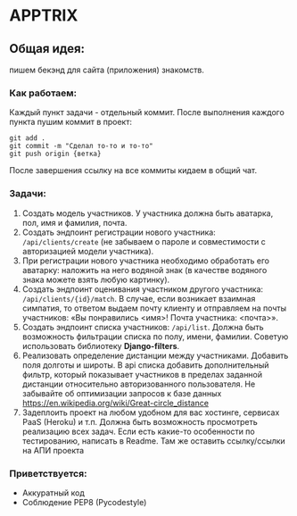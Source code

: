 # APPTRIX

## Общая идея: 
пишем бекэнд для сайта (приложения) знакомств.

### Как работаем:
Каждый пункт задачи - отдельный коммит. После выполнения каждого пункта пушим коммит в проект:
```git
git add .
git commit -m "Сделал то-то и то-то"
git push origin {ветка}
```
После завершения ссылку на все коммиты кидаем в общий чат.

### Задачи:
1. Создать модель участников. У участника должна быть аватарка, пол, имя и фамилия, почта.
2. Создать эндпоинт регистрации нового участника: `/api/clients/create` (не забываем о пароле и совместимости с авторизацией модели участника).
3. При регистрации нового участника необходимо обработать его аватарку: наложить на него водяной знак (в качестве водяного знака можете взять любую картинку).
4. Создать эндпоинт оценивания участником другого участника: `/api/clients/{id}/match`. В случае, если возникает взаимная симпатия, то ответом выдаем почту клиенту и отправляем на почты участников: «Вы понравились <имя>! Почта участника: <почта>».
5. Создать эндпоинт списка участников: `/api/list`. Должна быть возможность фильтрации списка по полу, имени, фамилии. Советую использовать библиотеку **Django-filters**.
6. Реализовать определение дистанции между участниками. Добавить поля долготы и широты. В api списка добавить дополнительный фильтр, который показывает участников в пределах заданной дистанции относительно авторизованного пользователя. Не забывайте об оптимизации запросов к базе данных
https://en.wikipedia.org/wiki/Great-circle_distance
7. Задеплоить проект на любом удобном для вас хостинге, сервисах PaaS (Heroku) и т.п. Должна быть возможность просмотреть реализацию всех задач. Если есть какие-то особенности по тестированию, написать в Readme. Там же оставить ссылку/ссылки на АПИ проекта

### Приветствуется:
- Аккуратный код
- Соблюдение PEP8 (Pycodestyle)
